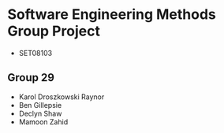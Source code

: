 # Software Engineering Methods Group Project
- SET08103 

## Group 29
- Karol Droszkowski Raynor
- Ben Gillepsie
- Declyn Shaw
- Mamoon Zahid 
